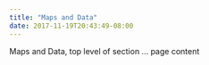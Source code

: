 ```yaml
---
title: "Maps and Data"
date: 2017-11-19T20:43:49-08:00
---
```


Maps and Data, top level of section ... page content
